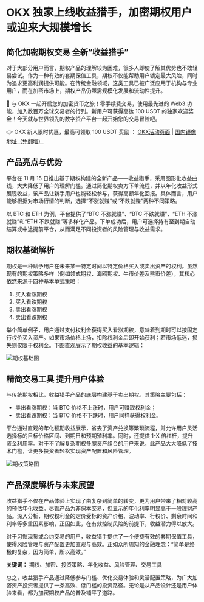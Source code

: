 # OKX 独家上线收益猎手，加密期权用户或迎来大规模增长

## 简化加密期权交易 全新“收益猎手”

对于大部分用户而言，期权产品的理解较为困难，很多人即使了解其优势也不敢轻易尝试。作为一种有效的套期保值工具，期权不仅能帮助用户锁定最大风险，同时为追求更高利润提供可能。在传统金融领域，这类工具已被广泛应用于机构与专业用户，而在加密市场上，期权产品仍亟需规模化发展和流动性提升。

🚀 与 OKX 一起开启您的加密货币之旅！零手续费交易，使用最先进的 Web3 功能，加入数百万全球交易者的行列。新用户可获得高达 100 USDT 的独家欢迎奖金！今天就与世界领先的数字资产平台一起开始您的交易冒险吧。

👉 OKX 新人限时优惠，最高可领取 100 USDT 奖励 ： [OKX活动页面](https://bit.ly/OKXe) | [国内镜像地址（免翻墙）](https://bit.ly/okX)

## 产品亮点与优势

平台在 11 月 15 日推出基于期权构建的全新产品——收益猎手，采用图形化收益曲线，大大降低了用户的理解门槛。通过简化期权卖方下单流程，并以年化收益形式展现收益，该产品让新手用户也能轻松参与，获得高额年化回报。具体而言，用户能够根据对市场行情的判断，选择“不涨就赚”或“不跌就赚”两种不同策略。

以 BTC 和 ETH 为例，平台提供了“BTC 不涨就赚”、“BTC 不跌就赚”、“ETH 不涨就赚”和“ETH 不跌就赚”等多样化产品。下单成功后，用户可选择持有至到期自动结算或中途提前平仓，从而满足不同投资者的风险管理与收益需求。

## 期权基础解析

期权是一种赋予用户在未来某一特定时间以特定价格买入或卖出资产的权利。虽然现有的期权策略多样（例如领式期权、海鸥期权、牛市价差及熊市价差），其核心依然来源于四种基本单式策略：
 
1. 买入看涨期权  
2. 买入看跌期权  
3. 卖出看涨期权  
4. 卖出看跌期权  

举个简单例子，用户通过支付权利金获得买入看涨期权，意味着到期时可以按固定行权价买入资产。如果市场价格上扬，扣除权利金后即开始获利；若市场低迷，损失则仅限于权利金。下图直观展示了期权收益的基本逻辑：

![期权基础图](https://www.jmhbdh.com/wp-content/img/782106395701.webp)

## 精简交易工具 提升用户体验

与传统期权相比，收益猎手产品的底层构建基于卖出期权。其策略主要包括：
- 卖出看涨期权：当 BTC 价格不上涨时，用户可赚取权利金；  
- 卖出看跌期权：当 BTC 价格不下跌时，用户同样获得权利金。  

平台通过直观的年化预期收益展示，省去了资产兑换等繁琐流程，并允许用户灵活选择标的目标价格区间、到期日和预期殖利率。同时，还提供 1-X 倍杠杆，提升资金利用率。对于不了解复杂期权多腿资产组合的用户来说，此产品大大降低了技术门槛，让更多投资者轻松实现资产配置和风险管理。

![期权策略图](https://www.jmhbdh.com/wp-content/img/428184884246.webp)

## 产品深度解析与未来展望

收益猎手不仅在产品体验上实现了由复杂到简单的转变，更为用户带来了相对较高的预估年化收益。尽管产品为非保本交易，但显示的年化利率明显高于一般理财产品。深入分析，期权权利金的定价受标的资产价格、波动率、行权价、剩余时间和利率等多重因素影响，正因如此，在有效控制风险的前提下，收益潜力得以放大。

对于习惯现货或合约交易的用户，收益猎手提供了一个便捷有效的套期保值工具，使得风险管理与资产配置更加直观与高效。正如众所周知的金融理念：“简单是终极的复杂，因为简单，所以高效。”

**关键词：** 期权、加密、投资策略、年化收益、风险管理、交易工具

总之，收益猎手产品通过降低参与门槛、优化交易体验和灵活配置策略，为广大加密资产投资者提供了一条高效、低门槛的投资路径。无论是从产品设计还是用户体验来看，都为加密期权产品的普及铺平了道路。
